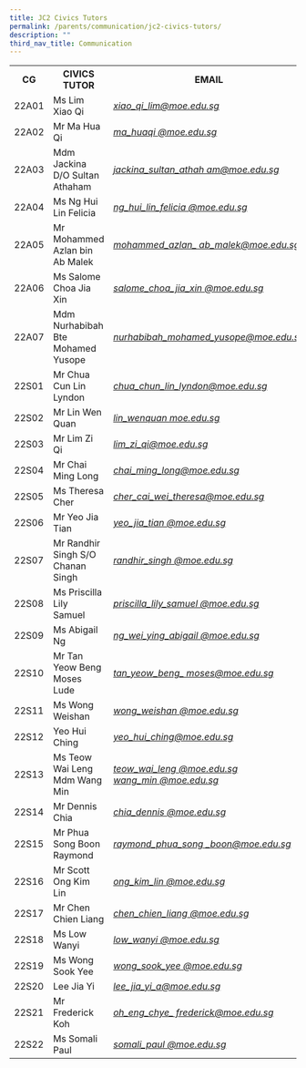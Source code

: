 ```yaml
---
title: JC2 Civics Tutors
permalink: /parents/communication/jc2-civics-tutors/
description: ""
third_nav_title: Communication
---
```

<table>
<tbody>
<tr>
<th>CG</th>
<th>CIVICS TUTOR</th>
<th>EMAIL</th>
</tr>
<tr>
<td>22A01</td>
<td>Ms Lim Xiao Qi</td>
<td><em><a href="mailto:xiao_qi_lim@moe.edu.sg" target="">xiao_qi_lim@moe.edu.sg</a></em></td>
</tr>
<tr>
<td>22A02</td>
<td>Mr Ma Hua Qi</td>
<td><em><a href="mailto:ma_huaqi@moe.edu.sg" target="">ma_huaqi @moe.edu.sg</a></em></td>
</tr>
<tr>
<td>22A03</td>
<td>Mdm Jackina D/O Sultan Athaham</td>
<td><a href="mailto:jackina_sultan_athaham@moe.edu.sg"><em>jackina_sultan_athah am@moe.edu.sg</em></a></td>
</tr>
<tr>
<td>22A04</td>
<td>Ms Ng Hui Lin Felicia</td>
<td><em><a href="mailto:ng_hui_lin_felicia@moe.edu.sg">ng_hui_lin_felicia @moe.edu.sg</a></em></td>
</tr>
<tr>
<td>22A05</td>
<td>Mr Mohammed Azlan bin Ab Malek</td>
<td><em><a href="mailto:mohammed_azlan_ab_malek@moe.edu.sg" target="">mohammed_azlan_ ab_malek@moe.edu.sg</a></em></td>
</tr>
<tr>
<td>22A06</td>
<td>Ms Salome Choa Jia Xin</td>
<td>
<div><em><a href="mailto:salome_choa_jia_xin@moe.edu.sg" target="">salome_choa_jia_xin @moe.edu.sg</a></em></div>
</td>
</tr>
<tr>
<td>22A07</td>
<td>Mdm Nurhabibah Bte Mohamed Yusope</td>
<td><em><a href="mailto:	nurhabibah_mohamed_yusope@moe.edu.sg">nurhabibah_mohamed_yusope@moe.edu.sg</a></em></td>
</tr>
<tr>
<td>22S01</td>
<td>Mr Chua Cun Lin Lyndon</td>
<td><a href="mailto:	chua_chun_lin_lyndon@moe.edu.sg" target=""><em>	chua_chun_lin_lyndon@moe.edu.sg</em></a></td>
</tr>
<tr>
<td>22S02</td>
<td>Mr Lin Wen Quan</td>
<td><em><a href="mailto:lin_wenquan@moe.edu.sg">lin_wenquan moe.edu.sg</a></em></td>
</tr>
<tr>
<td>22S03</td>
<td>Mr Lim Zi Qi</td>
<td>
<div><a href="mailto:lim_zi_qi@moe.edu.sg" target=""><em>lim_zi_qi@moe.edu.sg</em></a></div>
</td>
</tr>
<tr>
<td>22S04</td>
<td>Mr Chai Ming Long</td>
<td><a href="mailto:chai_ming_long@moe.edu.sg" target=""><em>chai_ming_long@moe.edu.sg</em></a></td>
</tr>
<tr>
<td>22S05</td>
<td>Ms Theresa Cher</td>
<td><em><a href="mailto:	cher_cai_wei_theresa@moe.edu.sg">	cher_cai_wei_theresa@moe.edu.sg</a></em></td>
</tr>
<tr>
<td>22S06</td>
<td>Mr Yeo Jia Tian</td>
<td><em><a href="mailto:yeo_jia_tian@moe.edu.sg">yeo_jia_tian @moe.edu.sg</a></em></td>
</tr>
<tr>
<td>22S07</td>
<td>Mr Randhir Singh S/O Chanan Singh</td>
<td><em><a href="mailto:randhir_singh@moe.edu.sg">randhir_singh @moe.edu.sg</a></em></td>
</tr>
<tr>
<td>22S08</td>
<td>Ms Priscilla Lily Samuel&nbsp;</td>
<td>
<div><em><a href="mailto:priscilla_lily_samuel@moe.edu.sg" target="">priscilla_lily_samuel @moe.edu.sg</a></em></div>
</td>
</tr>
<tr>
<td>22S09</td>
<td>Ms Abigail Ng</td>
<td><a href="mailto:ng_wei_ying_abigail@moe.edu.sg" target=""><em>ng_wei_ying_abigail @moe.edu.sg</em></a></td>
</tr>
<tr>
<td>22S10</td>
<td>Mr Tan Yeow Beng Moses Lude</td>
<td><em><a href="mailto:tan_yeow_beng_moses@moe.edu.sg">tan_yeow_beng_ moses@moe.edu.sg</a></em></td>
</tr>
<tr>
<td>22S11</td>
<td>Ms Wong Weishan</td>
<td><em><a href="mailto:wong_weishan@moe.edu.sg">wong_weishan @moe.edu.sg</a></em></td>
</tr>
<tr>
<td>22S12</td>
<td>Yeo Hui Ching</td>
<td><a href="mailto:yeo_hui_ching@moe.edu.sg" target=""><em>	yeo_hui_ching@moe.edu.sg</em></a></td>
</tr>
<tr>
<td>22S13</td>
<td>Ms Teow Wai Leng<br />Mdm Wang Min</td>
<td>
<div><a href="mailto:teow_wai_leng@moe.edu.sg"><em>teow_wai_leng @moe.edu.sg</em></a></div>
<div><em><a href="mailto:wang_min@moe.edu.sg" target="">wang_min @moe.edu.sg</a></em></div>
</td>
</tr>
<tr>
<td>22S14</td>
<td>Mr Dennis Chia</td>
<td><a href="mailto:chia_dennis@moe.edu.sg" target=""><em>chia_dennis @moe.edu.sg</em></a></td>
</tr>
<tr>
<td>22S15</td>
<td>Mr Phua Song Boon Raymond</td>
<td><a href="mailto:raymond_phua_song_boon@moe.edu.sg" target=""><em>raymond_phua_song _boon@moe.edu.sg</em></a></td>
</tr>
<tr>
<td>22S16</td>
<td>Mr Scott Ong Kim Lin</td>
<td><a href="mailto:ong_kim_lin@moe.edu.sg"><em>ong_kim_lin @moe.edu.sg</em></a></td>
</tr>
<tr>
<td>22S17</td>
<td>Mr Chen Chien Liang</td>
<td><a href="mailto:chen_chien_liang@moe.edu.sg"><em>chen_chien_liang @moe.edu.sg</em></a></td>
</tr>
<tr>
<td>22S18</td>
<td>Ms Low Wanyi</td>
<td><em><a href="mailto:low_wanyi@moe.edu.sg">low_wanyi @moe.edu.sg</a></em></td>
</tr>
<tr>
<td>22S19</td>
<td>Ms Wong Sook Yee</td>
<td><a href="mailto:wong_sook_yee@moe.edu.sg"><em>wong_sook_yee @moe.edu.sg</em></a></td>
</tr>
<tr>
<td>22S20</td>
<td>Lee Jia Yi</td>
<td><a href="mailto:lee_jia_yi_a@moe.edu.sg" target=""><em>	lee_jia_yi_a@moe.edu.sg</em></a></td>
</tr>
<tr>
<td>22S21</td>
<td>Mr Frederick Koh</td>
<td><a href="mailto:koh_eng_chye_frederick@moe.edu.sg" target=""><em>oh_eng_chye_ frederick@moe.edu.sg</em></a></td>
</tr>
<tr>
<td>22S22</td>
<td>Ms Somali Paul</td>
<td><em><a href="mailto:somali_paul@moe.edu.sg">somali_paul @moe.edu.sg</a></em></td>
</tr>
</tbody>
</table>

